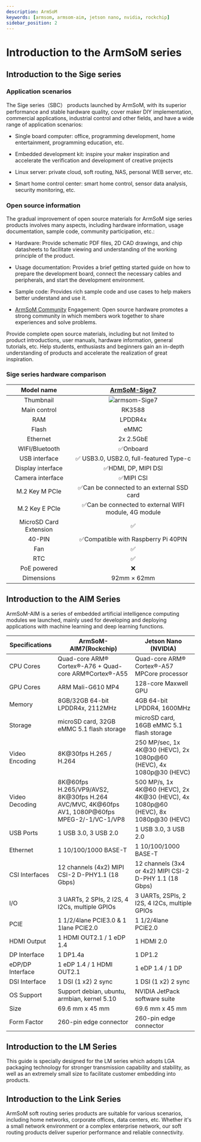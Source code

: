 ```yaml
---
description: ArmSoM
keywords: [armsom, armsom-aim, jetson nano, nvidia, rockchip]
sidebar_position: 2
---
```

# Introduction to the ArmSoM series

## Introduction to the Sige series

### Application scenarios

The Sige series（SBC） products launched by ArmSoM, with its superior performance and stable hardware quality, cover maker DIY implementation, commercial applications, industrial control and other fields, and have a wide range of application scenarios:

* Single board computer: office, programming development, home entertainment, programming education, etc.

* Embedded development kit: inspire your maker inspiration and accelerate the verification and development of creative projects

* Linux server: private cloud, soft routing, NAS, personal WEB server, etc.

* Smart home control center: smart home control, sensor data analysis, security monitoring, etc.

### Open source information

The gradual improvement of open source materials for ArmSoM sige series products involves many aspects, including hardware information, usage documentation, sample code, community participation, etc.:

* Hardware: Provide schematic PDF files, 2D CAD drawings, and chip datasheets to facilitate viewing and understanding of the working principle of the product.

* Usage documentation: Provides a brief getting started guide on how to prepare the development board, connect the necessary cables and peripherals, and start the development environment.

* Sample code: Provides rich sample code and use cases to help makers better understand and use it.

* [ArmSoM Community](http://forum.armsom.org/) Engagement: Open source hardware promotes a strong community in which members work together to share experiences and solve problems.

Provide complete open source materials, including but not limited to product introductions, user manuals, hardware information, general tutorials, etc. Help students, enthusiasts and beginners gain an in-depth understanding of products and accelerate the realization of great inspiration.

### Sige series hardware comparison

|Model name | [ ArmSoM-Sige7 ](./armsom-sige7/introduction)  |
| :--------: | :----------:|
|Thumbnail | ![armsom-Sige7](/img/sige/sige7/armsom-sige7.png)  |
| Main control | RK3588 |
| RAM | LPDDR4x |
| Flash | eMMC  |
| Ethernet | 2x 2.5GbE  |
| WIFI/Bluetooth | ✅Onboard  |
| USB interface | ✅ USB3.0, USB2.0, full-featured Type-c  |
| Display interface | ✅HDMI, DP, MIPI DSI |
| Camera interface | ✅MIPI CSI|
| M.2 Key M PCIe | ✅Can be connected to an external SSD card |
| M.2 Key E PCIe | ✅Can be connected to external WIFI module, 4G module |
| MicroSD Card Extension | ✅ | ✅ |
| 40-PIN | ✅Compatible with Raspberry Pi 40PIN |
| Fan | ✅ |
| RTC | ✅ |
| PoE powered | ❌ |
| Dimensions | 92mm × 62mm |

## Introduction to the AIM Series

ArmSoM-AIM is a series of embedded artificial intelligence computing modules we launched, mainly used for developing and deploying applications with machine learning and deep learning functions.


| Specifications   |ArmSoM-AIM7(Rockchip)                                       | Jetson Nano (NVIDIA)                                         | 
| ---------------- | ------------------------------------------------------------ | ------------------------------------------------------------ |
| CPU Cores        |Quad-core ARM® Cortex®-A76 + Quad-core ARM®Cortex®-A55      | Quad-core ARM® Cortex®-A57 MPCore processor                  | 
| GPU Cores        |  ARM Mali-G610 MP4  |128-core Maxwell GPU                                         |
| Memory           |8GB/32GB 64-bit LPDDR4x, 2112MHz   | 4GB 64-bit LPDDR4, 1600MHz                                   | 
| Storage          |  microSD card, 32GB eMMC 5.1 flash storage | microSD card, 16GB eMMC 5.1 flash storage                    |
| Video Encoding   | 8K@30fps H.265 / H.264| 250 MP/sec, 1x 4K@30 (HEVC), 2x 1080p@60 (HEVC), 4x 1080p@30 (HEVC) | 
| Video Decoding   | 8K@60fps H.265/VP9/AVS2, 8K@30fps H.264 AVC/MVC, 4K@60fps AV1, 1080P@60fps MPEG-2/-1/VC-1/VP8 | 500 MP/s, 1x 4K@60 (HEVC), 2x 4K@30 (HEVC), 4x 1080p@60 (HEVC), 8x 1080p@30 (HEVC) |
| USB Ports        | 1 USB 3.0,  3 USB 2.0       | 1 USB 3.0, 3 USB 2.0                                         | 
| Ethernet         | 1 10/100/1000 BASE-T   | 1 10/100/1000 BASE-T                                         | 
| CSI Interfaces   |  12 channels (4x2) MIPI CSI-2 D-PHY1.1 (18 Gbps)  | 12 channels (3x4 or 4x2) MIPI CSI-2 D-PHY 1.1 (18 Gbps)      |
| I/O               |3 UARTs, 2 SPIs, 2 I2S, 4 I2Cs, multiple GPIOs               | 3 UARTs, 2SPIs, 2 I2S, 4 I2Cs, multiple GPIOs  | 
| PCIE             |1 1/2/4lane PCIE3.0 & 1 1lane PCIE2.0  | 1 1/2/4lane PCIE2.0                                          | 
| HDMI Output      |1 HDMI OUT2.1 / 1 eDP 1.4 | 1 HDMI 2.0                                                   | 
| DP Interface     |  1 DP1.4a | 1 DP1.2                                                      |
| eDP/DP Interface | 1 eDP 1.4 / 1 HDMI OUT2.1| 1 eDP 1.4 / 1 DP                                             | 
| DSI Interface    | 1 DSI (1 x2) 2 sync|1 DSI (1 x2) 2 sync                                          | 
| OS Support       | Support debian, ubuntu, armbian, kernel 5.10  | NVIDIA JetPack software suite                                | 
| Size             | 69.6 mm x 45 mm  | 69.6 mm x 45 mm                                              | 
| Form Factor      | 260-pin edge connector                                       | 260-pin edge connector     |

## Introduction to the LM Series

This guide is specially designed for the LM series which adopts LGA packaging technology for stronger transmission capability and stability, as well as an extremely small size to facilitate customer embedding into products.

## Introduction to the Link Series

ArmSoM soft routing series products are suitable for various scenarios, including home networks, corporate offices, data centers, etc. Whether it's a small network environment or a complex enterprise network, our soft routing products deliver superior performance and reliable connectivity.
